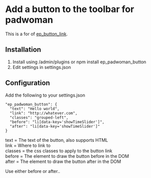 # Add a button to the toolbar for padwoman

This is a for of [ep_button_link](https://github.com/ether/ep_button_link).

## Installation
1. Install using /admin/plugins or npm install ep_padwoman_button
2. Edit settings in settings.json

## Configuration
Add the following to your settings.json
```
"ep_padwoman_button": { 
  "text": "Hello world",
  "link": "http://whatever.com",
  "classes": "grouped-left",
  "before": "li[data-key='showTimeSlider']",
  "after": "li[data-key='showTimeSlider']"
}
```
text = The text of the button, also supports HTML  
link = Where to link to  
classes = the css classes to apply to the button link  
before = The element to draw the button before in the DOM  
after = The element to draw the button after in the DOM

Use either before or after..
